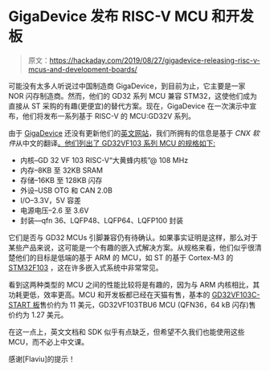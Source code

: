 # GigaDevice 发布 RISC-V MCU 和开发板

> 原文：<https://hackaday.com/2019/08/27/gigadevice-releasing-risc-v-mcus-and-development-boards/>

可能没有太多人听说过中国制造商 GigaDevice，到目前为止，它主要是一家 NOR 闪存制造商。然而，他们的 GD32 系列 MCU 兼容 STM32，这使他们成为直接从 ST 采购的有趣(更便宜)的替代方案。现在，GigaDevice 在一次演示中宣布，他们将发布一系列基于 RISC-V 的 MCU:GD32V 系列。

由于 [GigaDevice](https://en.wikipedia.org/wiki/GigaDevice) 还没有更新他们的[英文网站](https://www.gigadevice.com/)，我们所拥有的信息是基于 *CNX 软件*从中文的翻译[。他们列出了 GD32VF103 系列 MCU 的规格如下:](http://gd32mcu.21ic.com/news/detail/new_id/161)

*   内核–GD 32 VF 103 RISC-V“大黄蜂内核”@ 108 MHz
*   内存–8KB 至 32KB SRAM
*   存储–16KB 至 128KB 闪存
*   外设–USB OTG 和 CAN 2.0B
*   I/O–3.3V，5V 容差
*   电源电压–2.6 至 3.6V
*   封装—qfn 36、LQFP48、LQFP64、LQFP100 封装

它们是否与 GD32 MCUs 引脚兼容仍有待确认。如果事实证明是这样，那么对于某些产品来说，这可能是一个有趣的嵌入式解决方案。从规格来看，他们似乎很清楚他们的目标是低端的基于 ARM 的 MCU，如 ST 的基于 Cortex-M3 的 [STM32F103](https://www.st.com/en/microcontrollers-microprocessors/stm32f103.html) ，这在许多嵌入式系统中非常常见。

看到这两种类型的 MCU 之间的性能比较将是有趣的，因为与 ARM 内核相比，其功耗更低，效率更高。MCU 和开发板都已经在天猫有售，基本的 [GD32VF103C-START 板](https://detail.tmall.com/item.htm?spm=a1z10.4-b-s.w5003-21978304610.1.48fa306cBtYGKJ&id=601020356481)售价约为 11 美元，GD32VF103TBU6 MCU (QFN36，64 kB 闪存)售价约为 1.27 美元。

在这一点上，英文文档和 SDK 似乎有点缺乏，但希望不久我们也能使用这些 MCU，而不必上中文课。

感谢[Flaviu]的提示！